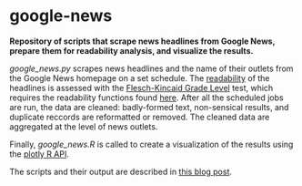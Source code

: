 google-news
===========

**Repository of scripts that scrape news headlines from Google News, prepare them for readability analysis, and visualize the results.**

*google_news.py* scrapes news headlines and the name of their outlets from the Google News homepage on a set schedule. The [readability](http://en.wikipedia.org/wiki/Readability) of the headlines is assessed with the [Flesch-Kincaid Grade Level](http://en.wikipedia.org/wiki/Flesch%E2%80%93Kincaid_readability_tests#Flesch.E2.80.93Kincaid_Grade_Level) test, which requires the readability functions found [here](https://github.com/mmautner/readability). After all the scheduled jobs are run, the data are cleaned: badly-formed text, non-sensical results, and duplicate reccords are reformatted or removed. The cleaned data are aggregated at the level of news outlets.

Finally, *google_news.R* is called to create a visualization of the results using the [plotly R API](https://plot.ly/r/).

The scripts and their output are described in [this blog post]().

